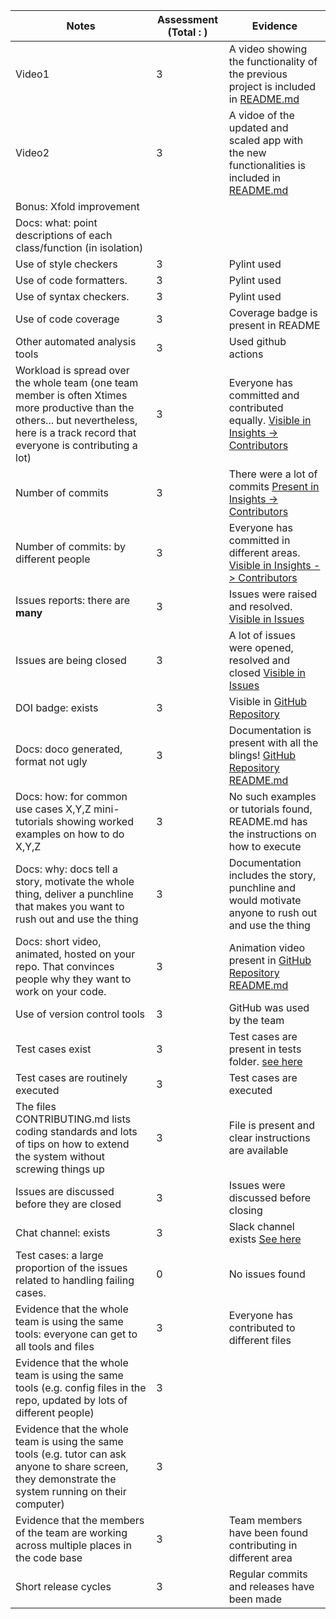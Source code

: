 |Notes|Assessment (Total : )|Evidence|
|-----|---------|----------|
|Video1| 3| A video showing the functionality of the previous project is included in [README.md](https://github.com/kunalshah03/PackReview_Part2/blob/main/README.md) |
|Video2| 3| A vidoe of the updated and scaled app with the new functionalities is included in [README.md](https://github.com/kunalshah03/PackReview_Part2/blob/main/README.md) |
|Bonus: Xfold improvement| | |
|Docs: what: point descriptions of each class/function (in isolation)| | |
|Use of style checkers | 3 | Pylint used|
|Use of code formatters. | 3 | Pylint used|
|Use of syntax checkers. | 3 | Pylint used|
|Use of code coverage | 3 | Coverage badge is present in README|
|Other automated analysis tools| 3 |Used github actions|
|Workload is spread over the whole team (one team member is often Xtimes more productive than the others... but nevertheless, here is a track record that everyone is contributing a lot)| 3 | Everyone has committed and contributed equally. [Visible in Insights -> Contributors](https://github.com/kunalshah03/PackReview_Part2/graphs/contributors)|
|Number of commits| 3 | There were a lot of commits [Present in Insights -> Contributors](https://github.com/kunalshah03/PackReview_Part2/graphs/contributorss) |
|Number of commits: by different people| 3 | Everyone has committed in different areas. [Visible in Insights -> Contributors](https://github.com/kunalshah03/PackReview_Part2/graphs/contributors)|
|Issues reports: there are **many**| 3 | Issues were raised and resolved. [Visible in Issues](https://github.com/kunalshah03/PackReview_Part2/issues) |
|Issues are being closed| 3 | A lot of issues were opened, resolved and closed [Visible in Issues](https://github.com/kunalshah03/PackReview_Part2/issues?q=is%3Aissue+is%3Aclosed) |
|DOI badge: exists| 3 | Visible in [GitHub Repository](https://github.com/kunalshah03/PackReview_Part2) |
|Docs: doco generated, format not ugly | 3 | Documentation is present with all the blings! [GitHub Repository README.md](https://github.com/kunalshah03/PackReview_Part2) |
|Docs: how: for common use cases X,Y,Z mini-tutorials showing worked examples on how to do X,Y,Z| 3 |No such examples or tutorials found, README.md has the instructions on how to execute|
|Docs: why: docs tell a story, motivate the whole thing, deliver a punchline that makes you want to rush out and use the thing| 3 | Documentation includes the story, punchline and would motivate anyone to rush out and use the thing|
|Docs: short video, animated, hosted on your repo. That convinces people why they want to work on your code.|  3| Animation video present in [GitHub Repository README.md](https://github.com/kunalshah03/PackReview_Part2)|
|Use of version control tools| 3 | GitHub was used by the team|
|Test cases exist| 3 |Test cases are present in tests folder. [see here](https://github.com/amisha-w/PackTravel/tree/main/user/tests)|
|Test cases are routinely executed| 3 |Test cases are executed|
|The files CONTRIBUTING.md lists coding standards and lots of tips on how to extend the system without screwing things up| 3 | File is present and clear instructions are available|
|Issues are discussed before they are closed| 3 |Issues were discussed before closing|
|Chat channel: exists| 3 | Slack channel exists [See here](https://github.com/kunalshah03/PackReview_Part2/blob/main/Data/Screenshot%20(37).png)|
|Test cases: a large proportion of the issues related to handling failing cases.| 0 | No issues found|
|Evidence that the whole team is using the same tools: everyone can get to all tools and files| 3 | Everyone has contributed to different files|
|Evidence that the whole team is using the same tools (e.g. config files in the repo, updated by lots of different people)| 3 | |
|Evidence that the whole team is using the same tools (e.g. tutor can ask anyone to share screen, they demonstrate the system running on their computer)| 3 | |
|Evidence that the members of the team are working across multiple places in the code base| 3 | Team members have been found contributing in different area|
|Short release cycles | 3 | Regular commits and releases have been made|
